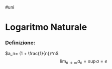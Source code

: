 #uni 
# Logaritmo Naturale
### Definizione:
$a_n= (1 + \frac{1}{n})^n$ $$\lim_{n \to \infty} a_n = \sup a = e$$
